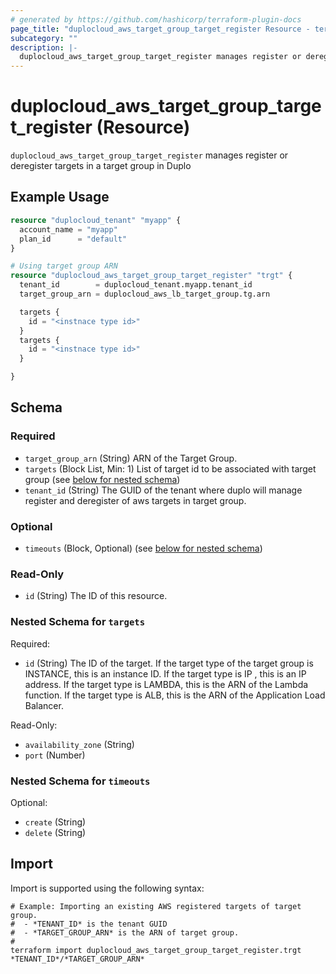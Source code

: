 ```yaml
---
# generated by https://github.com/hashicorp/terraform-plugin-docs
page_title: "duplocloud_aws_target_group_target_register Resource - terraform-provider-duplocloud"
subcategory: ""
description: |-
  duplocloud_aws_target_group_target_register manages register or deregister targets in a target group in Duplo
---
```


# duplocloud_aws_target_group_target_register (Resource)

`duplocloud_aws_target_group_target_register` manages register or deregister targets in a target group in Duplo

## Example Usage

```terraform
resource "duplocloud_tenant" "myapp" {
  account_name = "myapp"
  plan_id      = "default"
}

# Using target group ARN
resource "duplocloud_aws_target_group_target_register" "trgt" {
  tenant_id        = duplocloud_tenant.myapp.tenant_id
  target_group_arn = duplocloud_aws_lb_target_group.tg.arn

  targets {
    id = "<instnace type id>"
  }
  targets {
    id = "<instnace type id>"
  }

}
```

<!-- schema generated by tfplugindocs -->
## Schema

### Required

- `target_group_arn` (String) ARN of the Target Group.
- `targets` (Block List, Min: 1) List of target id to be associated with target group (see [below for nested schema](#nestedblock--targets))
- `tenant_id` (String) The GUID of the tenant where duplo will manage register and deregister of aws targets in target group.

### Optional

- `timeouts` (Block, Optional) (see [below for nested schema](#nestedblock--timeouts))

### Read-Only

- `id` (String) The ID of this resource.

<a id="nestedblock--targets"></a>
### Nested Schema for `targets`

Required:

- `id` (String) The ID of the target. If the target type of the target group is INSTANCE, this is an instance ID. If the target type is IP , this is an IP address. If the target type is LAMBDA, this is the ARN of the Lambda function. If the target type is ALB, this is the ARN of the Application Load Balancer.

Read-Only:

- `availability_zone` (String)
- `port` (Number)


<a id="nestedblock--timeouts"></a>
### Nested Schema for `timeouts`

Optional:

- `create` (String)
- `delete` (String)

## Import

Import is supported using the following syntax:

```shell
# Example: Importing an existing AWS registered targets of target group.
#  - *TENANT_ID* is the tenant GUID
#  - *TARGET_GROUP_ARN* is the ARN of target group.
#
terraform import duplocloud_aws_target_group_target_register.trgt *TENANT_ID*/*TARGET_GROUP_ARN*
```
